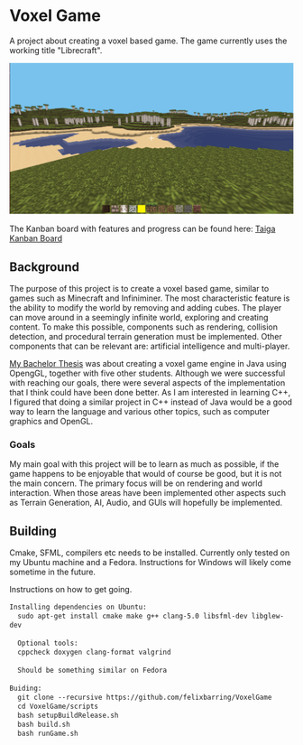 
# Voxel Game

A project about creating a voxel based game.
The game currently uses the working title "Librecraft".

![alt tag](doc/images/ingame.png)

The Kanban board with features and progress can be found here:
[Taiga Kanban Board](https://tree.taiga.io/project/felixbarring-voxelgame/kanban)

## Background

The purpose of this project is to create a voxel based game, similar to
games such as Minecraft and Infiniminer. The most characteristic feature is the 
ability to modify the world by removing and adding cubes. The player can move
around in a seemingly infinite world, exploring and creating content. To
make this possible, components such as rendering, collision detection, and
procedural terrain generation must be implemented. Other components
that can be relevant are: artificial intelligence and multi-player.

[My Bachelor Thesis](https://gupea.ub.gu.se/handle/2077/39606) 
was about creating a voxel game engine in Java using OpengGL, together
with five other students. Although we were successful with reaching our goals,
there were several aspects of the implementation that I think could have been
done better. As I am interested in learning C++, I figured that doing a similar
project in C++ instead of Java would be a good way to learn the language and
various other topics, such as computer graphics and OpenGL.

### Goals
My main goal with this project will be to learn as much as possible, if the game
happens to be enjoyable that would of course be good, but it is not the main
concern. The primary focus will be on rendering and world interaction. When
those areas have been implemented other aspects such as Terrain Generation,
AI, Audio, and GUIs will hopefully be implemented.

## Building

Cmake, SFML, compilers etc needs to be installed.
Currently only tested on my Ubuntu machine and a Fedora.
Instructions for Windows will likely come sometime in the future.

Instructions on how to get going.

```
Installing dependencies on Ubuntu:
  sudo apt-get install cmake make g++ clang-5.0 libsfml-dev libglew-dev 

  Optional tools:
  cppcheck doxygen clang-format valgrind

  Should be something similar on Fedora

Buiding:
  git clone --recursive https://github.com/felixbarring/VoxelGame
  cd VoxelGame/scripts
  bash setupBuildRelease.sh
  bash build.sh
  bash runGame.sh

```

